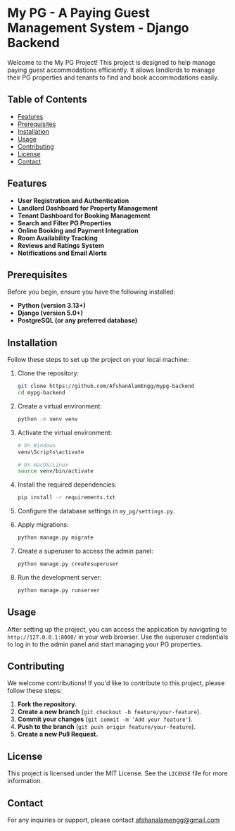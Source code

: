 # My PG - A Paying Guest Management System - Django Backend

Welcome to the My PG Project! This project is designed to help manage paying guest accommodations efficiently. It allows landlords to manage their PG properties and tenants to find and book accommodations easily.

## Table of Contents
- [Features](#features)
- [Prerequisites](#prerequisites)
- [Installation](#installation)
- [Usage](#usage)
- [Contributing](#contributing)
- [License](#license)
- [Contact](#contact)

## Features

- **User Registration and Authentication**
- **Landlord Dashboard for Property Management**
- **Tenant Dashboard for Booking Management**
- **Search and Filter PG Properties**
- **Online Booking and Payment Integration**
- **Room Availability Tracking**
- **Reviews and Ratings System**
- **Notifications and Email Alerts**

## Prerequisites

Before you begin, ensure you have the following installed:

- **Python (version 3.13+)**
- **Django (version 5.0+)**
- **PostgreSQL (or any preferred database)**

## Installation

Follow these steps to set up the project on your local machine:

1. Clone the repository:
    ```bash
    git clone https://github.com/AfshanAlamEngg/mypg-backend
    cd mypg-backend
    ```

2. Create a virtual environment:
    ```bash
    python -m venv venv
    ```

3. Activate the virtual environment:
    ```bash
    # On Windows
    venv\Scripts\activate
    
    # On macOS/Linux
    source venv/bin/activate
    ```

4. Install the required dependencies:
    ```bash
    pip install -r requirements.txt
    ```

5. Configure the database settings in `my_pg/settings.py`.

6. Apply migrations:
    ```bash
    python manage.py migrate
    ```

7. Create a superuser to access the admin panel:
    ```bash
    python manage.py createsuperuser
    ```

8. Run the development server:
    ```bash
    python manage.py runserver
    ```

## Usage

After setting up the project, you can access the application by navigating to `http://127.0.0.1:8000/` in your web browser. Use the superuser credentials to log in to the admin panel and start managing your PG properties.

## Contributing

We welcome contributions! If you'd like to contribute to this project, please follow these steps:

1. **Fork the repository.**
2. **Create a new branch** (`git checkout -b feature/your-feature`).
3. **Commit your changes** (`git commit -m 'Add your feature'`).
4. **Push to the branch** (`git push origin feature/your-feature`).
5. **Create a new Pull Request.**

## License

This project is licensed under the MIT License. See the `LICENSE` file for more information.

## Contact

For any inquiries or support, please contact afshanalamengg@gmail.com

